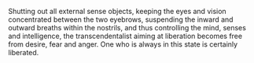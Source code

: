 Shutting out all external sense objects, keeping the eyes and vision concentrated between the two eyebrows, suspending the inward and outward breaths within the nostrils, and thus controlling the mind, senses and intelligence, the transcendentalist aiming at liberation becomes free from desire, fear and anger. One who is always in this state is certainly liberated.